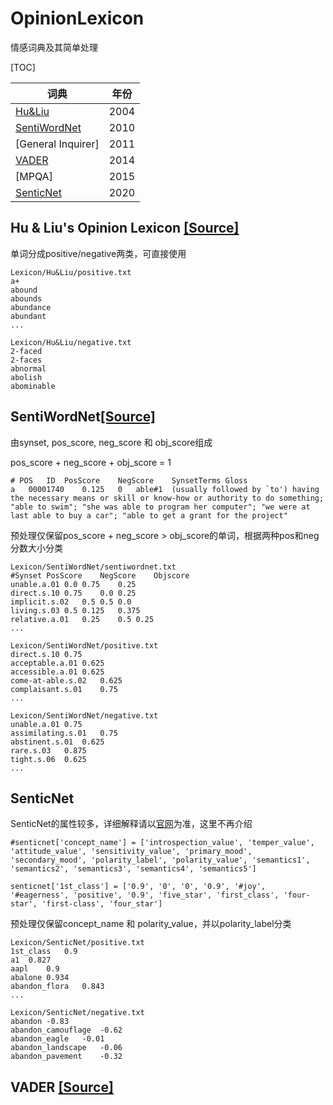 # OpinionLexicon

情感词典及其简单处理

[TOC]

| 词典 | 年份 |
| ---- | ---- |
| [Hu&Liu](#) | 2004 |
| [SentiWordNet](#) | 2010 |
| [General Inquirer] | 2011 |
| [VADER](#) | 2014 |
| [MPQA] | 2015 |
| [SenticNet](#senticnet) | 2020 |
## Hu & Liu's Opinion Lexicon [[Source]](http://www.cs.uic.edu/~liub/FBS/opinion-lexicon-English.rar)

单词分成positive/negative两类，可直接使用

```
Lexicon/Hu&Liu/positive.txt
a+
abound
abounds
abundance
abundant
...

Lexicon/Hu&Liu/negative.txt
2-faced
2-faces
abnormal
abolish
abominable
```
## SentiWordNet[[Source]](https://raw.githubusercontent.com/aesuli/SentiWordNet/master/data/SentiWordNet_3.0.0.txt)

由synset, pos_score, neg_score 和 obj_score组成

pos_score + neg_score + obj_score = 1
```
# POS	ID	PosScore	NegScore	SynsetTerms	Gloss
a	00001740	0.125	0	able#1	(usually followed by `to') having the necessary means or skill or know-how or authority to do something; "able to swim"; "she was able to program her computer"; "we were at last able to buy a car"; "able to get a grant for the project"
```
预处理仅保留pos_score + neg_score > obj_score的单词，根据两种pos和neg分数大小分类
```
Lexicon/SentiWordNet/sentiwordnet.txt
#Synset PosScore    NegScore    Objscore        
unable.a.01	0.0	0.75	0.25
direct.s.10	0.75	0.0	0.25
implicit.s.02	0.5	0.5	0.0
living.s.03	0.5	0.125	0.375
relative.a.01	0.25	0.5	0.25
...

Lexicon/SentiWordNet/positive.txt
direct.s.10	0.75
acceptable.a.01	0.625
accessible.a.01	0.625
come-at-able.s.02	0.625
complaisant.s.01	0.75
...

Lexicon/SentiWordNet/negative.txt
unable.a.01	0.75
assimilating.s.01	0.75
abstinent.s.01	0.625
rare.s.03	0.875
tight.s.06	0.625
...
```
## SenticNet
SenticNet的属性较多，详细解释请以[官网](http://www.sentic.net)为准，这里不再介绍
```
#senticnet['concept_name'] = ['introspection_value', 'temper_value', 'attitude_value', 'sensitivity_value', 'primary_mood', 'secondary_mood', 'polarity_label', 'polarity_value', 'semantics1', 'semantics2', 'semantics3', 'semantics4', 'semantics5']

senticnet['1st_class'] = ['0.9', '0', '0', '0.9', '#joy', '#eagerness', 'positive', '0.9', 'five_star', 'first_class', 'four-star', 'first-class', 'four_star']
```
预处理仅保留concept_name 和 polarity_value，并以polarity_label分类
```
Lexicon/SenticNet/positive.txt
1st_class	0.9
a1	0.827
aapl	0.9
abalone	0.934
abandon_flora	0.843
...

Lexicon/SenticNet/negative.txt
abandon	-0.83
abandon_camouflage	-0.62
abandon_eagle	-0.01
abandon_landscape	-0.06
abandon_pavement	-0.32
```

## VADER [[Source]](https://github.com/cjhutto/vaderSentiment)



